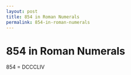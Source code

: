 ```yaml
---
layout: post
title: 854 in Roman Numerals
permalink: 854-in-roman-numerals
---
```


# 854 in Roman Numerals

854 = DCCCLIV
